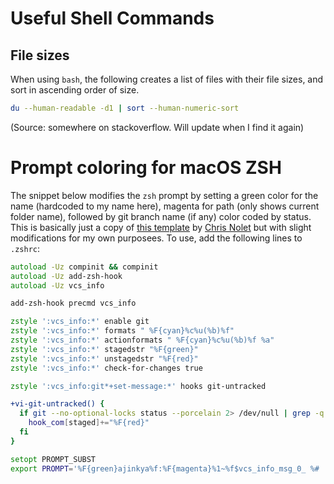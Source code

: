 # Useful Shell Commands

## File sizes

When using `bash`, the following creates a list of files with their file sizes, and sort in ascending order of size.

```bash
du --human-readable -d1 | sort --human-numeric-sort
```
(Source: somewhere on stackoverflow. Will update when I find it again)

# Prompt coloring for macOS ZSH

The snippet below modifies the `zsh` prompt by setting a green color for the name (hardcoded to my name here), magenta for path (only shows current folder name), followed by git branch name (if any) color coded by status.
This is basically just a copy of [this template](https://gist.github.com/chrisnolet/d3582cd63eb3d7b4fcb4d5975fd91d04) by [Chris Nolet](https://gist.github.com/chrisnolet) but with slight modifications for my own purposees.
To use, add the following lines to `.zshrc`:

```zsh
autoload -Uz compinit && compinit
autoload -Uz add-zsh-hook
autoload -Uz vcs_info

add-zsh-hook precmd vcs_info

zstyle ':vcs_info:*' enable git
zstyle ':vcs_info:*' formats " %F{cyan}%c%u(%b)%f"
zstyle ':vcs_info:*' actionformats " %F{cyan}%c%u(%b)%f %a"
zstyle ':vcs_info:*' stagedstr "%F{green}"
zstyle ':vcs_info:*' unstagedstr "%F{red}"
zstyle ':vcs_info:*' check-for-changes true

zstyle ':vcs_info:git*+set-message:*' hooks git-untracked

+vi-git-untracked() {
  if git --no-optional-locks status --porcelain 2> /dev/null | grep -q "^??"; then
    hook_com[staged]+="%F{red}"
  fi
}

setopt PROMPT_SUBST
export PROMPT='%F{green}ajinkya%f:%F{magenta}%1~%f$vcs_info_msg_0_ %# '
```
